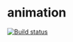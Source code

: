 # animation

[![Build status](https://ci.appveyor.com/api/projects/status/mgmfvvj72wtvvp4n?svg=true)](https://ci.appveyor.com/project/Anna-Kolycheva/ahj-animation)